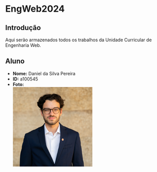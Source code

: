 # EngWeb2024

## Introdução
Aqui serão armazenados todos os trabalhos da Unidade Curricular de Engenharia Web.

## Aluno

- **Nome:** Daniel da Silva Pereira
- **ID:** a100545
- **Foto:** <br/> <img src="profile.jpg" alt="Profile picture" width="250" height="250"/>
